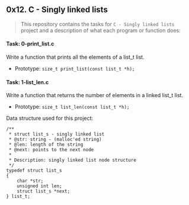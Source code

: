 ## 0x12. C - Singly linked lists

> This repository contains the tasks for `C - Singly linked lists` project and a description of what each program or function does:

#### Task: 0-print_list.c
Write a function that prints all the elements of a list_t list.
* Prototype: `size_t print_list(const list_t *h);`

#### Task: 1-list_len.c
Write a function that returns the number of elements in a linked list_t list.
* Prototype: `size_t list_len(const list_t *h);`



Data structure used for this project:

```
/**
 * struct list_s - singly linked list
 * @str: string - (malloc'ed string)
 * @len: length of the string
 * @next: points to the next node
 *
 * Description: singly linked list node structure
 */
typedef struct list_s
{
    char *str;
    unsigned int len;
    struct list_s *next;
} list_t;
```



